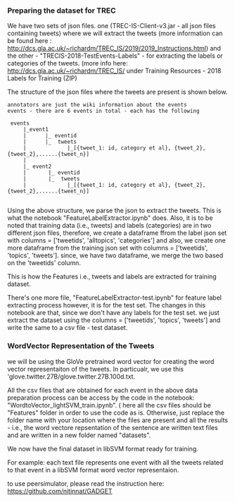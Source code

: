 ### Preparing the dataset for TREC

We have two sets of json files. one (TREC-IS-Client-v3.jar - all json files containing tweets) where we will extract the tweets (more information can be found here : http://dcs.gla.ac.uk/~richardm/TREC_IS/2019/2019_Instructions.html) and 
the other - "TRECIS-2018-TestEvents-Labels" - for extracting the labels or categories of the tweets. (more info here: http://dcs.gla.ac.uk/~richardm/TREC_IS/
under Training Resources - 2018 Labels for Training (ZIP)

The structure of the json files where the tweets are present is shown below. 

```
annotators are just the wiki information about the events
events - there are 6 events in total - each has the following
 
 events 
     |_event1
     |      |_ eventid
     |      |_  tweets   
     |             |_[{tweet_1: id, category et al}, {tweet_2}, {tweet_2},......{tweet_n}]
     |
     |_ event2
     |       |_ eventid
     |       |_  tweets   
     |             |_[{tweet_1: id, category et al}, {tweet_2}, {tweet_2},......{tweet_n}]


```

Using the above structure, we parse the json to extract the tweets. This is what the notebook "FeatureLabelExtractor.ipynb" does. Also, 
it is to be noted that training data (i.e., tweets) and labels (categories) are in two different json files, therefore, we create a dataframe
ffrom the label json set with columns = ['tweetids', 'alltopics', 'categories'] and also, we create one more dataframe 
from the training json set with columns = ['tweetids', 'topics', 'tweets']. since, we have two dataframe, we merge the two based on the
'tweetids' column. 

This is how the Features i.e., tweets and labels are extracted for training dataset. 

There's one more file, "FeatureLabelExtractor-test.ipynb" for feature label extracting process however, it is for the test set. The changes 
in this notebook are that, since we don't have any labels for the test set. we just extract the dataset using the columns =  ['tweetids', 'topics', 'tweets']
and write the same to a csv file - test dataset.

### WordVector Representation of the Tweets

 we will be using the GloVe pretrained word vector for creating the word vector representaiton of the tweets. In particualr, we use this 
 'glove.twitter.27B/glove.twitter.27B.100d.txt. 
 
 All the csv files that are obtained for each event in the above data preparation process can be access by the code in the notebook:
 "WordtoVector_lightSVM_train.ipynb". ( here all the csv files should be "Features" folder in order to use the code as is. Otherwise, just replace
 the folder name with your location where the files are present and all the results - i.e., the word vectore repsentation of the sentence
 are written text files and are written in a new folder named "datasets".
 

We now have the final dataset in libSVM format ready for training.

For example: each text file represents one event with all the tweets related to that event in a libSVM format word vector representaion. 

to use peersimulator, please read the instruction here: https://github.com/nitinnat/GADGET 
